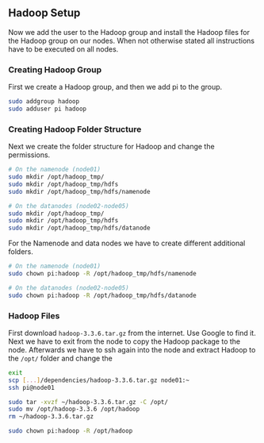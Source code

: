 ## Hadoop Setup

Now we add the user to the Hadoop group and install the Hadoop files for the Hadoop group on our nodes. When not otherwise stated all instructions have to be executed on all nodes.

### Creating Hadoop Group

First we create a Hadoop group, and then we add pi to the group.

```bash
sudo addgroup hadoop
sudo adduser pi hadoop
```

### Creating Hadoop Folder Structure

Next we create the folder structure for Hadoop and change the permissions.

```bash
# On the namenode (node01)
sudo mkdir /opt/hadoop_tmp/
sudo mkdir /opt/hadoop_tmp/hdfs
sudo mkdir /opt/hadoop_tmp/hdfs/namenode

# On the datanodes (node02-node05)
sudo mkdir /opt/hadoop_tmp/
sudo mkdir /opt/hadoop_tmp/hdfs
sudo mkdir /opt/hadoop_tmp/hdfs/datanode
```

For the Namenode and data nodes we have to create different additional folders.

```bash
# On the namenode (node01)
sudo chown pi:hadoop -R /opt/hadoop_tmp/hdfs/namenode

# On the datanodes (node02-node05)
sudo chown pi:hadoop -R /opt/hadoop_tmp/hdfs/datanode
```

### Hadoop Files

First download `hadoop-3.3.6.tar.gz` from the internet. Use Google to find it.
Next we have to exit from the node to copy the Hadoop package to the node. Afterwards we have to ssh again into the node and extract Hadoop to the `/opt/` folder and change the

```bash
exit
scp [...]/dependencies/hadoop-3.3.6.tar.gz node01:~
ssh pi@node01

sudo tar -xvzf ~/hadoop-3.3.6.tar.gz -C /opt/
sudo mv /opt/hadoop-3.3.6 /opt/hadoop
rm ~/hadoop-3.3.6.tar.gz

sudo chown pi:hadoop -R /opt/hadoop
```
